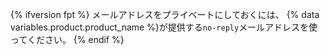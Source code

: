 {% ifversion fpt %}
メールアドレスをプライベートにしておくには、
{% data variables.product.product_name %}が提供する`no-reply`メールアドレスを使ってください。
{% endif %}
